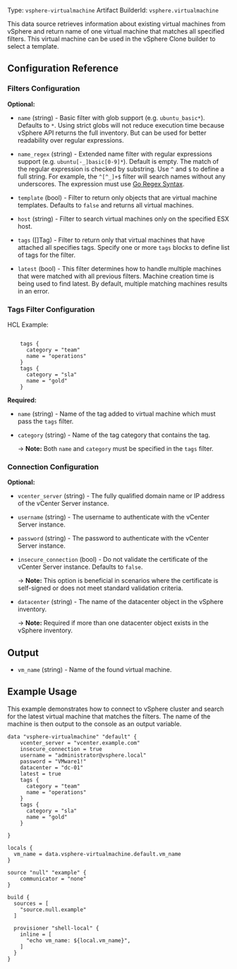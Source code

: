 Type: `vsphere-virtualmachine`
Artifact BuilderId: `vsphere.virtualmachine`

This data source retrieves information about existing virtual machines from vSphere
and return name of one virtual machine that matches all specified filters. This virtual
machine can be used in the vSphere Clone builder to select a template.

## Configuration Reference

### Filters Configuration

**Optional:**

<!-- Code generated from the comments of the Config struct in datasource/virtualmachine/data.go; DO NOT EDIT MANUALLY -->

- `name` (string) - Basic filter with glob support (e.g. `ubuntu_basic*`). Defaults to `*`.
  Using strict globs will not reduce execution time because vSphere API
  returns the full inventory. But can be used for better readability over
  regular expressions.

- `name_regex` (string) - Extended name filter with regular expressions support
  (e.g. `ubuntu[-_]basic[0-9]*`). Default is empty. The match of the
  regular expression is checked by substring. Use `^` and `$` to define a
  full string. For example, the `^[^_]+$` filter will search names
  without any underscores. The expression must use
  [Go Regex Syntax](https://pkg.go.dev/regexp/syntax).

- `template` (bool) - Filter to return only objects that are virtual machine templates.
  Defaults to `false` and returns all virtual machines.

- `host` (string) - Filter to search virtual machines only on the specified ESX host.

- `tags` ([]Tag) - Filter to return only that virtual machines that have attached all
  specifies tags. Specify one or more `tags` blocks to define list of tags
   for the filter.

- `latest` (bool) - This filter determines how to handle multiple machines that were
  matched with all previous filters. Machine creation time is being used
  to find latest. By default, multiple matching machines results in an
  error.

<!-- End of code generated from the comments of the Config struct in datasource/virtualmachine/data.go; -->


### Tags Filter Configuration

<!-- Code generated from the comments of the Tag struct in datasource/virtualmachine/data.go; DO NOT EDIT MANUALLY -->

HCL Example:

```hcl

	tags {
	  category = "team"
	  name = "operations"
	}
	tags {
	  category = "sla"
	  name = "gold"
	}

```

<!-- End of code generated from the comments of the Tag struct in datasource/virtualmachine/data.go; -->


**Required:**

<!-- Code generated from the comments of the Tag struct in datasource/virtualmachine/data.go; DO NOT EDIT MANUALLY -->

- `name` (string) - Name of the tag added to virtual machine which must pass the `tags`
  filter.

- `category` (string) - Name of the tag category that contains the tag.
  
  -> **Note:** Both `name` and `category` must be specified in the `tags`
  filter.

<!-- End of code generated from the comments of the Tag struct in datasource/virtualmachine/data.go; -->


### Connection Configuration

**Optional:**

<!-- Code generated from the comments of the ConnectConfig struct in builder/vsphere/common/step_connect.go; DO NOT EDIT MANUALLY -->

- `vcenter_server` (string) - The fully qualified domain name or IP address of the vCenter Server
  instance.

- `username` (string) - The username to authenticate with the vCenter Server instance.

- `password` (string) - The password to authenticate with the vCenter Server instance.

- `insecure_connection` (bool) - Do not validate the certificate of the vCenter Server instance.
  Defaults to `false`.
  
  -> **Note:** This option is beneficial in scenarios where the certificate
  is self-signed or does not meet standard validation criteria.

- `datacenter` (string) - The name of the datacenter object in the vSphere inventory.
  
  -> **Note:** Required if more than one datacenter object exists in the
  vSphere inventory.

<!-- End of code generated from the comments of the ConnectConfig struct in builder/vsphere/common/step_connect.go; -->


## Output

<!-- Code generated from the comments of the DatasourceOutput struct in datasource/virtualmachine/data.go; DO NOT EDIT MANUALLY -->

- `vm_name` (string) - Name of the found virtual machine.

<!-- End of code generated from the comments of the DatasourceOutput struct in datasource/virtualmachine/data.go; -->


## Example Usage

This example demonstrates how to connect to vSphere cluster and search for the latest virtual machine
that matches the filters. The name of the machine is then output to the console as an output variable.
```hcl
data "vsphere-virtualmachine" "default" {
    vcenter_server = "vcenter.example.com"
    insecure_connection = true
    username = "administrator@vsphere.local"
    password = "VMware1!"
    datacenter = "dc-01"
    latest = true
    tags {
	  category = "team"
	  name = "operations"
	}
	tags {
	  category = "sla"
	  name = "gold"
	}

}

locals {
  vm_name = data.vsphere-virtualmachine.default.vm_name
}

source "null" "example" {
    communicator = "none"
}

build {
  sources = [
    "source.null.example"
  ]

  provisioner "shell-local" {
    inline = [
      "echo vm_name: ${local.vm_name}",
    ]
  }
}
```
